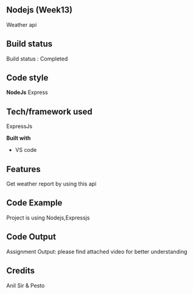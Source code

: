 ## Nodejs (Week13)
Weather api


## Build status

Build status : Completed

## Code style

**NodeJs**
	Express

## Tech/framework used

ExpressJs

**Built with**

-   VS code

## Features

Get weather report by using this api

## Code Example

Project is using Nodejs,Expressjs


## Code Output

Assignment Output:
please find attached video for better understanding 





## Credits

Anil Sir & Pesto

